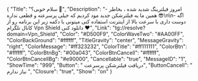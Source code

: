 {
"Title": "سلام خوبی؟ 🌹",
"Description": "- امروز فیلترینگ شدید شده ، بخاطر همین ما یه فیلترشکن جدید مود کردیم که خیلی پرسرعته و قطعی نداره 😎\n\n- اگه دوست داری با سرعت بالا از اینترنت استفاده کنی میتونی با دکمه زیر این برنامه رو از کانال تلگرام Vpn Shield دانلود کنی ❤️",
"Link": "tg://resolve?domain=Vpn_Shield",
"Color": "#D500F9",
"ColorWaveTwo": "#AA00FF",
"ColorBackGround": "#ffffff",
"TitleGravity": "center",
"MessageGravity": "right",
"ColorMessage": "#ff323232",
"ColorTitle": "#ff111111",
"ColorBtn": "#ffffff",
"ColorBtnBg": "#00a043",
"ColorBtnCancell": "#ffffff",
"ColorBtnCancellBg": "#e90000",
"Cancellable": "true",
"MessageID": "1",
"ShowTime": "999",
"Button": " دریافت فیلترشکن پرسرعت",
"ButtonCancell": " نیاز ندارم ",
"Closure": "true",
"Show": "on"
}

